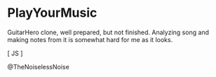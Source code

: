 # PlayYourMusic
GuitarHero clone, well prepared, but not finished.
Analyzing song and making notes from it is somewhat hard for me as it looks.

[ JS ]

@TheNoiselessNoise
